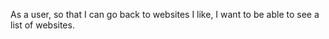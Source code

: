 As a user,
so that I can  go back to websites I like,
I want to be able to see a list of websites.

